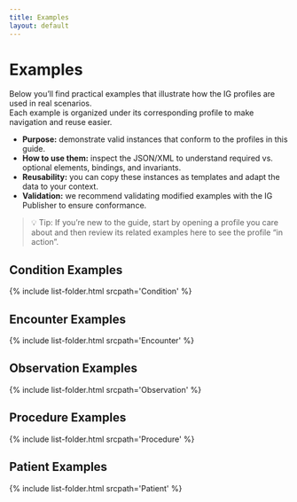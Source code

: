 ```yaml
---
title: Examples
layout: default
---
```


# Examples

Below you’ll find practical examples that illustrate how the IG profiles are used in real scenarios.  
Each example is organized under its corresponding profile to make navigation and reuse easier.

- **Purpose:** demonstrate valid instances that conform to the profiles in this guide.  
- **How to use them:** inspect the JSON/XML to understand required vs. optional elements, bindings, and invariants.  
- **Reusability:** you can copy these instances as templates and adapt the data to your context.  
- **Validation:** we recommend validating modified examples with the IG Publisher to ensure conformance.

> 💡 Tip: If you’re new to the guide, start by opening a profile you care about and then review its related examples here to see the profile “in action”.


## Condition Examples
{% include list-folder.html srcpath='Condition' %}

## Encounter Examples
{% include list-folder.html srcpath='Encounter' %}

## Observation Examples
{% include list-folder.html srcpath='Observation' %}

## Procedure Examples
{% include list-folder.html srcpath='Procedure' %}

## Patient Examples
{% include list-folder.html srcpath='Patient' %}